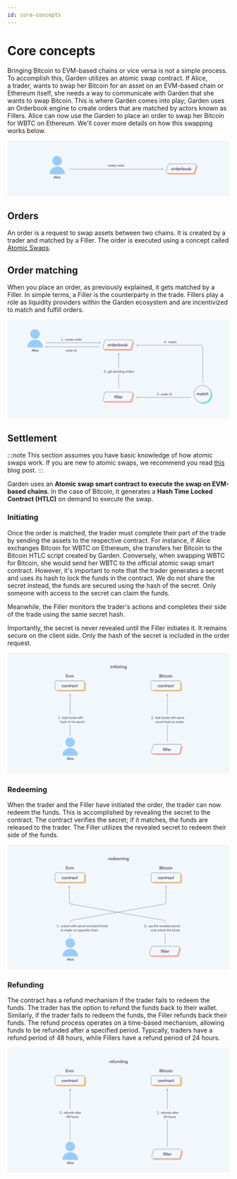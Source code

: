 ```yaml
---
id: core-concepts
---
```


# Core concepts

Bringing Bitcoin to EVM-based chains or vice versa is not a simple process. To accomplish this, Garden utilizes an atomic swap contract. If Alice, a trader, wants to swap her Bitcoin for an asset on an EVM-based chain or Ethereum itself, she needs a way to communicate with Garden that she wants to swap Bitcoin. This is where Garden comes into play; Garden uses an Orderbook engine to create orders that are matched by actors known as Fillers. Alice can now use the Garden to place an order to swap her Bitcoin for WBTC on Ethereum. We'll cover more details on how this swapping works below.

![alice creates order](../images/alice_create_order.png)

## Orders

An order is a request to swap assets between two chains. It is created by a trader and matched by a Filler. The order is executed using a concept called [Atomic Swaps](https://www.catalog.fi/blog/atomic-swaps).

## Order matching

When you place an order, as previously explained, it gets matched by a Filler. In simple terms, a Filler is the counterparty in the trade. Fillers play a role as liquidity providers within the Garden ecosystem and are incentivized to match and fulfill orders.

![order matching system](../images/order_matching.png)

## Settlement

:::note
This section assumes you have basic knowledge of how atomic swaps work. If you are new to atomic swaps, we recommend you read [this](https://www.catalog.fi/blog/atomic-swaps) blog post.
:::

Garden uses an **Atomic swap smart contract to execute the swap on EVM-based chains**. In the case of Bitcoin, it generates a **Hash Time Locked Contract (HTLC)** on demand to execute the swap.

### Initiating

Once the order is matched, the trader must complete their part of the trade by sending the assets to the respective contract. For instance, if Alice exchanges Bitcoin for WBTC on Ethereum, she transfers her Bitcoin to the Bitcoin HTLC script created by Garden. Conversely, when swapping WBTC for Bitcoin, she would send her WBTC to the official atomic swap smart contract. However, it's important to note that the trader generates a secret and uses its hash to lock the funds in the contract. We do not share the secret instead, the funds are secured using the hash of the secret. Only someone with access to the secret can claim the funds.

Meanwhile, the Filler monitors the trader's actions and completes their side of the trade using the same secret hash.

Importantly, the secret is never revealed until the Filler initiates it. It remains secure on the client side. Only the hash of the secret is included in the order request.

![initiating](../images/initiating.png)

### Redeeming

When the trader and the Filler have initiated the order, the trader can now redeem the funds. This is accomplished by revealing the secret to the contract. The contract verifies the secret; if it matches, the funds are released to the trader. The Filler utilizes the revealed secret to redeem their side of the funds.

![redeeming](../images/redeeming.png)

### Refunding

The contract has a refund mechanism if the trader fails to redeem the funds. The trader has the option to refund the funds back to their wallet. Similarly, if the trader fails to redeem the funds, the Filler refunds back their funds. The refund process operates on a time-based mechanism, allowing funds to be refunded after a specified period. Typically, traders have a refund period of 48 hours, while Fillers have a refund period of 24 hours.

![refunding](../images/refunding.png)
